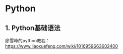# Python

## 1. Python基础语法

廖雪峰的python教程：https://www.liaoxuefeng.com/wiki/1016959663602400

<img src = "">
